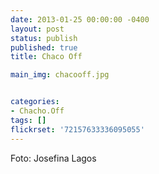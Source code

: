 ```yaml
---
date: 2013-01-25 00:00:00 -0400
layout: post
status: publish
published: true
title: Chaco Off

main_img: chacooff.jpg


categories:
- Chacho.Off
tags: []
flickrset: '72157633336095055'
---
```



Foto: Josefina Lagos
